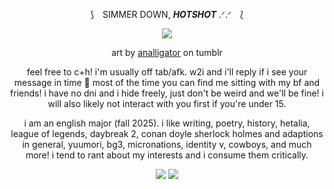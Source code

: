 <div align="center">

⟆ ⠀SIMMER DOWN, ***HOTSHOT*** .ᐟ.ᐟ ⠀⟅

![](https://i.imgur.com/hoJ4OYi.png)

art by [analligator](https://www.tumblr.com/analligatorr/676908344693456896/happy-belated-birthday-sunshine) on tumblr


feel free to c+h! i'm usually off tab/afk. w2i and i'll reply if i see your message in time 🤍 most of the time you can find me sitting with my bf and friends! i have no dni and i hide freely, just don't be weird and we'll be fine! i will also likely not interact with you first if you're under 15.

i am an english major (fall 2025). i like writing, poetry, history, hetalia, league of legends, daybreak 2, conan doyle sherlock holmes and adaptions in general, yuumori, bg3, micronations, identity v, cowboys, and much more! i tend to rant about my interests and i consume them critically.

[![](https://i.imgur.com/bvJ2bmD.png)](https://toyhou.se/28901221.f2u-runeterra-stamps) [![](https://i.imgur.com/qc4S1sw.png)](https://toyhou.se/28901221.f2u-runeterra-stamps)
